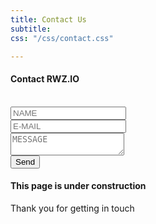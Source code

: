 ```yaml
---
title: Contact Us
subtitle: 
css: "/css/contact.css"

---
```


#### Contact RWZ.IO

<form id="form" class="topBefore" action="https://formspree.io/rhymeswithzion@gmail.com"
      method="POST">
	<br>	
		  <input id="name" type="text" placeholder="NAME" name="name">
	<br>
	<input id="email" type="text" placeholder="E-MAIL" name="email">
	<br>
	<textarea id="message" type="text" placeholder="MESSAGE" name="message"></textarea>
  <br>
  <input id="submit" type="submit" value="Send">
  
</form>



#### This page is under construction

Thank you for getting in touch

